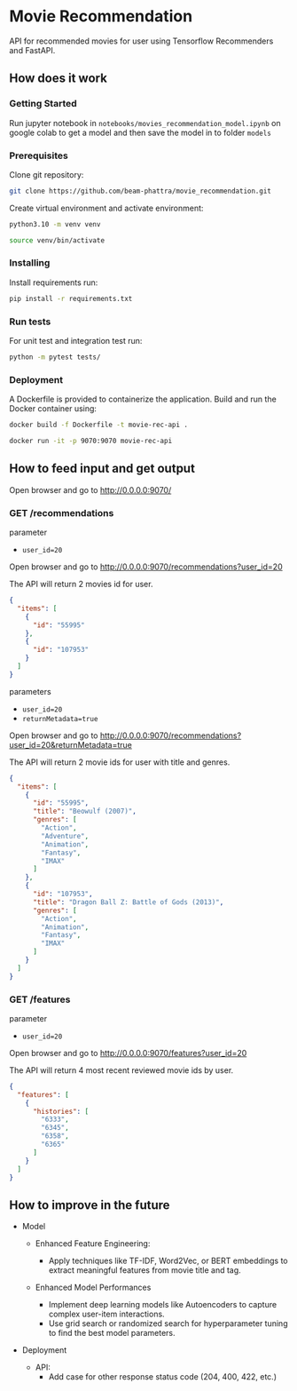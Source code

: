 # Movie Recommendation

API for recommended movies for user using Tensorflow Recommenders and FastAPI.

## How does it work

### Getting Started

Run jupyter notebook in `notebooks/movies_recommendation_model.ipynb` on google colab to get a model and then save the model in to folder `models`

### Prerequisites

Clone git repository:

```sh
git clone https://github.com/beam-phattra/movie_recommendation.git
```

Create virtual environment and activate environment:

```sh
python3.10 -m venv venv

source venv/bin/activate
```

### Installing

Install requirements run:

```sh
pip install -r requirements.txt
```

### Run tests

For unit test and integration test run:

```sh
python -m pytest tests/
```

### Deployment

A Dockerfile is provided to containerize the application. Build and run the Docker container using:

```sh
docker build -f Dockerfile -t movie-rec-api .

docker run -it -p 9070:9070 movie-rec-api
```

## How to feed input and get output

Open browser and go to <http://0.0.0.0:9070/>

### GET /recommendations

parameter

- `user_id=20`

Open browser and go to <http://0.0.0.0:9070/recommendations?user_id=20>

The API will return 2 movies id for user.

```json
{
  "items": [
    {
      "id": "55995"
    },
    {
      "id": "107953"
    }
  ]
}
```

parameters

- `user_id=20`
- `returnMetadata=true`

Open browser and go to <http://0.0.0.0:9070/recommendations?user_id=20&returnMetadata=true>

The API will return 2 movie ids for user with title and genres.

```json
{
  "items": [
    {
      "id": "55995",
      "title": "Beowulf (2007)",
      "genres": [
        "Action",
        "Adventure",
        "Animation",
        "Fantasy",
        "IMAX"
      ]
    },
    {
      "id": "107953",
      "title": "Dragon Ball Z: Battle of Gods (2013)",
      "genres": [
        "Action",
        "Animation",
        "Fantasy",
        "IMAX"
      ]
    }
  ]
}
```

### GET /features

parameter

- `user_id=20`

Open browser and go to  <http://0.0.0.0:9070/features?user_id=20>

The API will return 4 most recent reviewed movie ids by user.

```json
{
  "features": [
    {
      "histories": [
        "6333",
        "6345",
        "6358",
        "6365"
      ]
    }
  ]
}
```

## How to improve in the future

- Model
  - Enhanced Feature Engineering:
    - Apply techniques like TF-IDF, Word2Vec, or BERT embeddings to extract meaningful features from movie title and tag.

  - Enhanced Model Performances
    - Implement deep learning models like Autoencoders to capture complex user-item interactions.
    - Use grid search or randomized search for hyperparameter tuning to find the best model parameters.

- Deployment
  - API:
    - Add case for other response status code (204, 400, 422, etc.)
